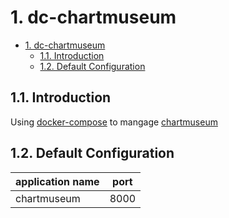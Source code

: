 # 1. dc-chartmuseum

- [1. dc-chartmuseum](#1-dc-chartmuseum)
  - [1.1. Introduction](#11-introduction)
  - [1.2. Default Configuration](#12-default-configuration)

## 1.1. Introduction

Using [docker-compose](https://github.com/docker/compose) to mangage [chartmuseum](https://chartmuseum.com/)

## 1.2. Default Configuration

| application name | port |
| ---- |----|
| chartmuseum | 8000 |
